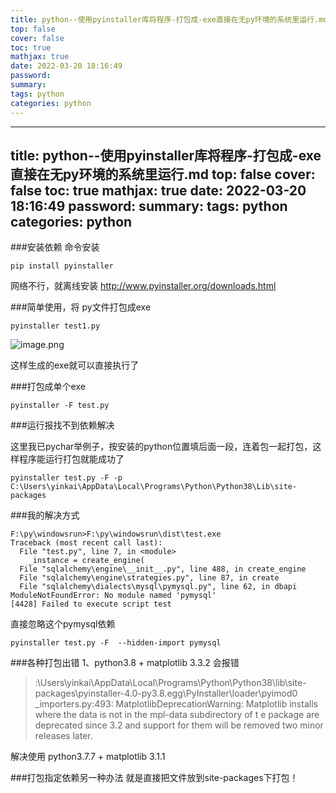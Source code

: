 ```yaml
---
title: python--使用pyinstaller库将程序-打包成-exe直接在无py环境的系统里运行.md
top: false
cover: false
toc: true
mathjax: true
date: 2022-03-20 18:16:49
password:
summary:
tags: python
categories: python
---
```

---
title: python--使用pyinstaller库将程序-打包成-exe直接在无py环境的系统里运行.md
top: false
cover: false
toc: true
mathjax: true
date: 2022-03-20 18:16:49
password:
summary:
tags: python
categories: python
---
###安装依赖
命令安装
~~~
pip install pyinstaller
~~~

网络不行，就离线安装
http://www.pyinstaller.org/downloads.html



###简单使用，将 py文件打包成exe
~~~
pyinstaller test1.py
~~~

![image.png](https://upload-images.jianshu.io/upload_images/13965490-14042ec912a13811.png?imageMogr2/auto-orient/strip%7CimageView2/2/w/1240)

这样生成的exe就可以直接执行了

###打包成单个exe
~~~
pyinstaller -F test.py
~~~

###运行报找不到依赖解决

这里我已pychar举例子，按安装的python位置填后面一段，连着包一起打包，这样程序能运行打包就能成功了
~~~
pyinstaller test.py -F -p C:\Users\yinkai\AppData\Local\Programs\Python\Python38\Lib\site-packages
~~~


###我的解决方式

~~~
F:\py\windowsrun>F:\py\windowsrun\dist\test.exe
Traceback (most recent call last):
  File "test.py", line 7, in <module>
    _instance = create_engine(
  File "sqlalchemy\engine\__init__.py", line 488, in create_engine
  File "sqlalchemy\engine\strategies.py", line 87, in create
  File "sqlalchemy\dialects\mysql\pymysql.py", line 62, in dbapi
ModuleNotFoundError: No module named 'pymysql'
[4428] Failed to execute script test
~~~

直接忽略这个pymysql依赖
~~~
pyinstaller test.py -F  --hidden-import pymysql
~~~

###各种打包出错
1、python3.8 + matplotlib 3.3.2  会报错 
>:\Users\yinkai\AppData\Local\Programs\Python\Python38\lib\site-packages\pyinstaller-4.0-py3.8.egg\PyInstaller\loader\pyimod0
_importers.py:493: MatplotlibDeprecationWarning: Matplotlib installs where the data is not in the mpl-data subdirectory of t
e package are deprecated since 3.2 and support for them will be removed two minor releases later.

解决使用 python3.7.7 + matplotlib 3.1.1 



###打包指定依赖另一种办法
就是直接把文件放到site-packages下打包！
